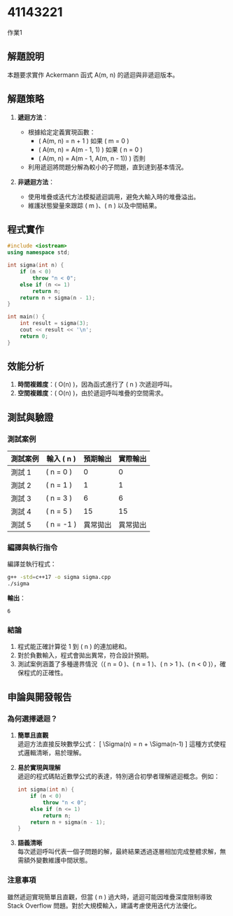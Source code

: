 # 41143221
作業1
## 解題說明
本題要求實作 Ackermann 函式 A(m, n) 的遞迴與非遞迴版本。
## 解題策略
1. **遞迴方法**：
   - 根據給定定義實現函數：
     - \( A(m, n) = n + 1 \) 如果 \( m = 0 \)
     - \( A(m, n) = A(m - 1, 1) \) 如果 \( n = 0 \)
     - \( A(m, n) = A(m - 1, A(m, n - 1)) \) 否則
   - 利用遞迴將問題分解為較小的子問題，直到達到基本情況。

2. **非遞迴方法**：
   - 使用堆疊或迭代方法模擬遞迴調用，避免大輸入時的堆疊溢出。
   - 維護狀態變量來跟踪 \( m \)、\( n \) 以及中間結果。
## 程式實作
```cpp
#include <iostream>
using namespace std;

int sigma(int n) {
    if (n < 0)
        throw "n < 0";
    else if (n <= 1)
        return n;
    return n + sigma(n - 1);
}

int main() {
    int result = sigma(3);
    cout << result << '\n';
    return 0;
}
```

## 效能分析

1. **時間複雜度**：\( O(n) \)，因為函式進行了 \( n \) 次遞迴呼叫。
2. **空間複雜度**：\( O(n) \)，由於遞迴呼叫堆疊的空間需求。


## 測試與驗證

### 測試案例

| 測試案例 | 輸入 \( n \) | 預期輸出 | 實際輸出 |
|----------|-------------|----------|----------|
| 測試 1   | \( n = 0 \) | 0        | 0        |
| 測試 2   | \( n = 1 \) | 1        | 1        |
| 測試 3   | \( n = 3 \) | 6        | 6        |
| 測試 4   | \( n = 5 \) | 15       | 15       |
| 測試 5   | \( n = -1 \)| 異常拋出 | 異常拋出 |

### 編譯與執行指令

編譯並執行程式：

```bash
g++ -std=c++17 -o sigma sigma.cpp
./sigma
```

**輸出**：
```
6
```

### 結論

1. 程式能正確計算從 1 到 \( n \) 的連加總和。
2. 對於負數輸入，程式會拋出異常，符合設計預期。
3. 測試案例涵蓋了多種邊界情況（\( n = 0 \)、\( n = 1 \)、\( n > 1 \)、\( n < 0 \)），確保程式的正確性。

## 申論與開發報告

### 為何選擇遞迴？

1. **簡單且直觀**  
   遞迴方法直接反映數學公式：
   \[
   \Sigma(n) = n + \Sigma(n-1)
   \]
   這種方式使程式邏輯清晰，易於理解。

2. **易於實現與理解**  
   遞迴的程式碼貼近數學公式的表達，特別適合初學者理解遞迴概念。例如：
   ```cpp
   int sigma(int n) {
       if (n < 0)
           throw "n < 0";
       else if (n <= 1)
           return n;
       return n + sigma(n - 1);
   }
   ```

3. **語義清晰**  
   每次遞迴呼叫代表一個子問題的解，最終結果透過逐層相加完成整體求解，無需額外變數維護中間狀態。

### 注意事項

雖然遞迴實現簡單且直觀，但當 \( n \) 過大時，遞迴可能因堆疊深度限制導致 Stack Overflow 問題。對於大規模輸入，建議考慮使用迭代方法優化。

